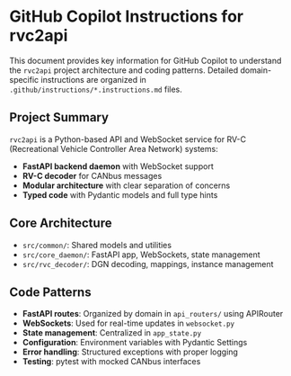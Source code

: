 # GitHub Copilot Instructions for rvc2api

This document provides key information for GitHub Copilot to understand the `rvc2api` project architecture and coding patterns. Detailed domain-specific instructions are organized in `.github/instructions/*.instructions.md` files.

## Project Summary

`rvc2api` is a Python-based API and WebSocket service for RV-C (Recreational Vehicle Controller Area Network) systems:
- **FastAPI backend daemon** with WebSocket support
- **RV-C decoder** for CANbus messages
- **Modular architecture** with clear separation of concerns
- **Typed code** with Pydantic models and full type hints

## Core Architecture

- `src/common/`: Shared models and utilities
- `src/core_daemon/`: FastAPI app, WebSockets, state management
- `src/rvc_decoder/`: DGN decoding, mappings, instance management

## Code Patterns

- **FastAPI routes**: Organized by domain in `api_routers/` using APIRouter
- **WebSockets**: Used for real-time updates in `websocket.py`
- **State management**: Centralized in `app_state.py`
- **Configuration**: Environment variables with Pydantic Settings
- **Error handling**: Structured exceptions with proper logging
- **Testing**: pytest with mocked CANbus interfaces
